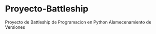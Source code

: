 # Proyecto-Battleship
Proyecto de Battleship de Programacion en Python
Alamecenamiento de Versiones

